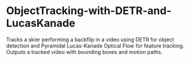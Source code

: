 # ObjectTracking-with-DETR-and-LucasKanade
Tracks a skier performing a backflip in a video using DETR for object detection and Pyramidal Lucas-Kanade Optical Flow for feature tracking. Outputs a tracked video with bounding boxes and motion paths.
